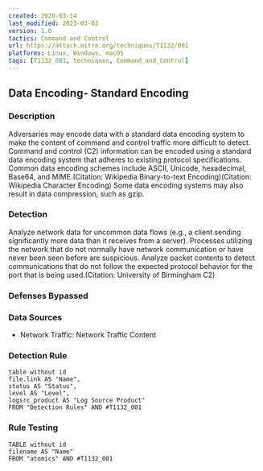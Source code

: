 ```yaml
---
created: 2020-03-14
last_modified: 2023-03-03
version: 1.0
tactics: Command and Control
url: https://attack.mitre.org/techniques/T1132/001
platforms: Linux, Windows, macOS
tags: [T1132_001, techniques, Command_and_Control]
---
```


## Data Encoding- Standard Encoding

### Description

Adversaries may encode data with a standard data encoding system to make the content of command and control traffic more difficult to detect. Command and control (C2) information can be encoded using a standard data encoding system that adheres to existing protocol specifications. Common data encoding schemes include ASCII, Unicode, hexadecimal, Base64, and MIME.(Citation: Wikipedia Binary-to-text Encoding)(Citation: Wikipedia Character Encoding) Some data encoding systems may also result in data compression, such as gzip.

### Detection

Analyze network data for uncommon data flows (e.g., a client sending significantly more data than it receives from a server). Processes utilizing the network that do not normally have network communication or have never been seen before are suspicious. Analyze packet contents to detect communications that do not follow the expected protocol behavior for the port that is being used.(Citation: University of Birmingham C2)

### Defenses Bypassed



### Data Sources

  - Network Traffic: Network Traffic Content
### Detection Rule

```dataview
table without id
file.link AS "Name",
status AS "Status",
level AS "Level",
logsrc_product AS "Log Source Product"
FROM "Detection Rules" AND #T1132_001
```

### Rule Testing

```dataview
TABLE without id
filename AS "Name"
FROM "atomics" AND #T1132_001
```
